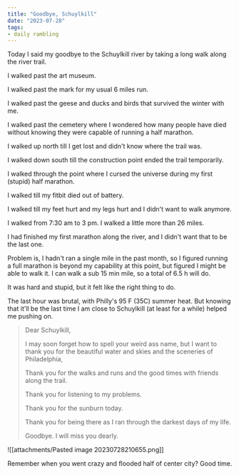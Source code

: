 ```yaml
---
title: "Goodbye, Schuylkill"
date: "2023-07-28"
tags:
- daily rambling
---
```


Today I said my goodbye to the Schuylkill river by taking a long walk along the river trail.

I walked past the art museum.

I walked past the mark for my usual 6 miles run. 

I walked past the geese and ducks and birds that survived the winter with me.

I walked past the cemetery where I wondered how many people have died without knowing they were capable of running a half marathon.

I walked up north till I get lost and didn't know where the trail was.

I walked down south till the construction point ended the trail temporarily. 

I walked through the point where I cursed the universe during my first (stupid) half marathon.

I walked till my fitbit died out of battery.

I walked till my feet hurt and my legs hurt and I didn't want to walk anymore.

I walked from 7:30 am to 3 pm.
I walked a little more than 26 miles.

I had finished my first marathon along the river, and I didn't want that to be the last one.

Problem is, I hadn't ran a single mile in the past month, so I figured running a full marathon is beyond my capability at this point, but figured I might be able to walk it.
I can walk a sub 15 min mile, so a total of 6.5 h will do.

It was hard and stupid, but it felt like the right thing to do.

The last hour was brutal, with Philly's 95 F (35C) summer heat.
But knowing that it'll be the last time I am close to Schuylkill (at least for a while) helped me pushing on.

> Dear Schuylkill,
> 
> I may soon forget how to spell your weird ass name,
> but I want to thank you for the beautiful water and skies and the sceneries of Philadelphia,
> 
> Thank you for the walks and runs and the good times with friends along the trail.
> 
> Thank you for listening to my problems.
> 
> Thank you for the sunburn today.
> 
> Thank you for being there as I ran through the darkest days of my life.
> 
> Goodbye. I will miss you dearly.


![[attachments/Pasted image 20230728210655.png]]

Remember when you went crazy and flooded half of center city?
Good time.